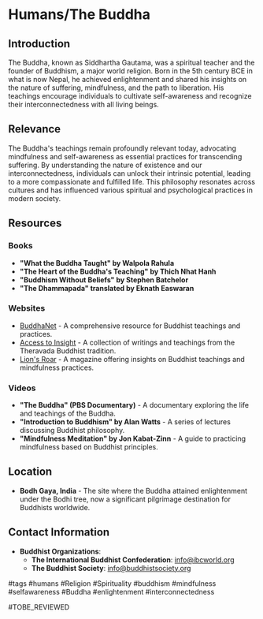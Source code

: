 # Humans/The Buddha

## Introduction
The Buddha, known as Siddhartha Gautama, was a spiritual teacher and the founder of Buddhism, a major world religion. Born in the 5th century BCE in what is now Nepal, he achieved enlightenment and shared his insights on the nature of suffering, mindfulness, and the path to liberation. His teachings encourage individuals to cultivate self-awareness and recognize their interconnectedness with all living beings.

## Relevance
The Buddha's teachings remain profoundly relevant today, advocating mindfulness and self-awareness as essential practices for transcending suffering. By understanding the nature of existence and our interconnectedness, individuals can unlock their intrinsic potential, leading to a more compassionate and fulfilled life. This philosophy resonates across cultures and has influenced various spiritual and psychological practices in modern society.

## Resources

### Books
- **"What the Buddha Taught" by Walpola Rahula**
- **"The Heart of the Buddha's Teaching" by Thich Nhat Hanh**
- **"Buddhism Without Beliefs" by Stephen Batchelor**
- **"The Dhammapada" translated by Eknath Easwaran**

### Websites
- [BuddhaNet](https://www.buddhanet.net) - A comprehensive resource for Buddhist teachings and practices.
- [Access to Insight](https://www.accesstoinsight.org) - A collection of writings and teachings from the Theravada Buddhist tradition.
- [Lion's Roar](https://www.lionsroar.com) - A magazine offering insights on Buddhist teachings and mindfulness practices.

### Videos
- **"The Buddha" (PBS Documentary)** - A documentary exploring the life and teachings of the Buddha.
- **"Introduction to Buddhism" by Alan Watts** - A series of lectures discussing Buddhist philosophy.
- **"Mindfulness Meditation" by Jon Kabat-Zinn** - A guide to practicing mindfulness based on Buddhist principles.

## Location
- **Bodh Gaya, India** - The site where the Buddha attained enlightenment under the Bodhi tree, now a significant pilgrimage destination for Buddhists worldwide.

## Contact Information
- **Buddhist Organizations**: 
  - **The International Buddhist Confederation**: info@ibcworld.org
  - **The Buddhist Society**: info@buddhistsociety.org

#tags 
#humans #Religion #Spirituality #buddhism #mindfulness #selfawareness #Buddha #enlightenment #interconnectedness 

#TOBE_REVIEWED
